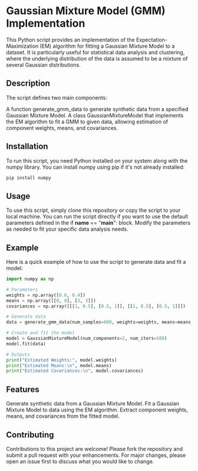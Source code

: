 # Gaussian Mixture Model (GMM) Implementation

This Python script provides an implementation of the Expectation-Maximization (EM) algorithm for fitting a Gaussian Mixture Model to a dataset. It is particularly useful for statistical data analysis and clustering, where the underlying distribution of the data is assumed to be a mixture of several Gaussian distributions.

## Description

The script defines two main components:

A function generate_gmm_data to generate synthetic data from a specified Gaussian Mixture Model.
A class GaussianMixtureModel that implements the EM algorithm to fit a GMM to given data, allowing estimation of component weights, means, and covariances.

## Installation

To run this script, you need Python installed on your system along with the numpy library. You can install numpy using pip if it's not already installed:

```bash
pip install numpy
```

## Usage

To use this script, simply clone this repository or copy the script to your local machine. You can run the script directly if you want to use the default parameters defined in the if __name__ == "__main__": block. Modify the parameters as needed to fit your specific data analysis needs.

## Example

Here is a quick example of how to use the script to generate data and fit a model:

```python
import numpy as np

# Parameters
weights = np.array([0.6, 0.4])
means = np.array([[0, 0], [3, 3]])
covariances = np.array([[[1, 0.5], [0.5, 1]], [[1, 0.5], [0.5, 1]]])

# Generate data
data = generate_gmm_data(num_samples=600, weights=weights, means=means, covariances=covariances)

# Create and fit the model
model = GaussianMixtureModel(num_components=2, num_iters=100)
model.fit(data)

# Outputs
print("Estimated Weights:", model.weights)
print("Estimated Means:\n", model.means)
print("Estimated Covariances:\n", model.covariances)
```

## Features

Generate synthetic data from a Gaussian Mixture Model.
Fit a Gaussian Mixture Model to data using the EM algorithm.
Extract component weights, means, and covariances from the fitted model.

## Contributing

Contributions to this project are welcome! Please fork the repository and submit a pull request with your enhancements. For major changes, please open an issue first to discuss what you would like to change.
